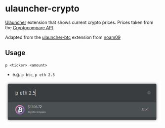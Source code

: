 # ulauncher-crypto
[Ulauncher](https://ulauncher.io) extension that shows current crypto prices. 
Prices taken from the [Cryptocompare API](https://www.cryptocompare.com/).

Adapted from the [ulauncher-btc](https://github.com/noam09/ulauncher-btc) extension from [noam09](https://github.com/noam09)

## Usage
`p <ticker> <amount>`
- e.g. `p btc`, `p eth 2.5`

![ulauncher-btc extension screenshot](screenshot.png)
